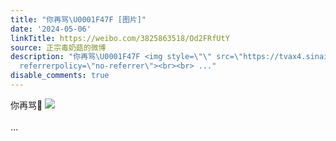 ```yaml
---
title: "你再骂\U0001F47F [图片]"
date: '2024-05-06'
linkTitle: https://weibo.com/3825863518/Od2FRfUtY
source: 正宗毒奶菇的微博
description: "你再骂\U0001F47F <img style=\"\" src=\"https://tvax4.sinaimg.cn/large/e40a0b5ely1hpfxall1dhj20zo2564qp.jpg\"
  referrerpolicy=\"no-referrer\"><br><br> ..."
disable_comments: true
---
```

你再骂👿 <img style="" src="https://tvax4.sinaimg.cn/large/e40a0b5ely1hpfxall1dhj20zo2564qp.jpg" referrerpolicy="no-referrer"><br><br> ...